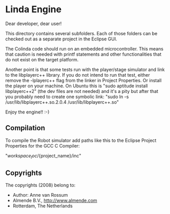 # Linda Engine

Dear developer, dear user!

This directory contains several subfolders. Each of those folders can be checked out as a separate project in the Eclipse GUI. 

The Colinda code should run on an embedded microcontroller. This means that caution is needed with printf statements and other functionalities that do not exist on the target platform. 

Another point is that some tests run with the player/stage simulator and link to the libplayerc++ library. If you do not intend to run that test, either remove the -lplayerc++ flag from the linker in Project Properties. Or install the player on your machine. On Ubuntu this is "sudo aptitude install libplayerc++2" (the dev files are not needed) and it's a pity but after that you probably need to create one symbolic link: "sudo ln -s /usr/lib/libplayerc++.so.2.0.4 /usr/lib/libplayerc++.so"
  
Enjoy the engine!! :-) 

## Compilation

To compile the Robot simulator add paths like this to the Eclipse Project Properties for the GCC C Compiler:

"${workspace_loc}/${project_name}/inc"

## Copyrights
The copyrights (2008) belong to:

- Author: Anne van Rossum
- Almende B.V., http://www.almende.com
- Rotterdam, The Netherlands


